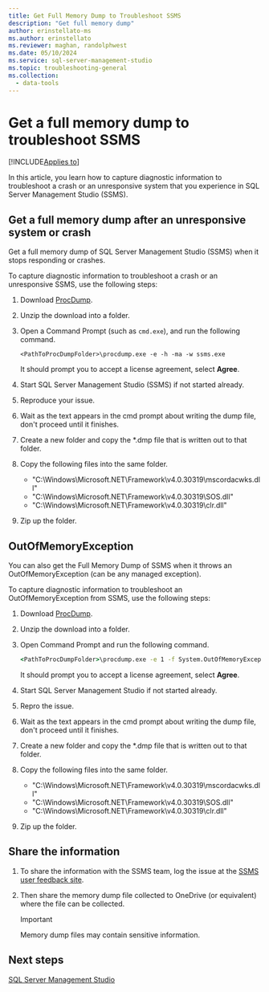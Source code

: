 ```yaml
---
title: Get Full Memory Dump to Troubleshoot SSMS
description: "Get full memory dump"
author: erinstellato-ms
ms.author: erinstellato
ms.reviewer: maghan, randolphwest
ms.date: 05/10/2024
ms.service: sql-server-management-studio
ms.topic: troubleshooting-general
ms.collection:
  - data-tools
---
```


# Get a full memory dump to troubleshoot SSMS

[!INCLUDE[Applies to](../includes/appliesto-ss-asdb-asdw-xxx-md.md)]

In this article, you learn how to capture diagnostic information to troubleshoot a crash or an unresponsive system that you experience in SQL Server Management Studio (SSMS).

## Get a full memory dump after an unresponsive system or crash

Get a full memory dump of SQL Server Management Studio (SSMS) when it stops responding or crashes.

To capture diagnostic information to troubleshoot a crash or an unresponsive SSMS, use the following steps:

1. Download [ProcDump](/sysinternals/downloads/procdump).
1. Unzip the download into a folder.
1. Open a Command Prompt (such as `cmd.exe`), and run the following command.

    ```console
    <PathToProcDumpFolder>\procdump.exe -e -h -ma -w ssms.exe
    ```

    It should prompt you to accept a license agreement, select **Agree**.

1. Start SQL Server Management Studio (SSMS) if not started already.
1. Reproduce your issue.
1. Wait as the text appears in the cmd prompt about writing the dump file, don't proceed until it finishes.
1. Create a new folder and copy the *.dmp file that is written out to that folder.
1. Copy the following files into the same folder.

    * "C:\Windows\Microsoft.NET\Framework\v4.0.30319\mscordacwks.dll"
    * "C:\Windows\Microsoft.NET\Framework\v4.0.30319\SOS.dll"
    * "C:\Windows\Microsoft.NET\Framework\v4.0.30319\clr.dll"

1. Zip up the folder.

## OutOfMemoryException

You can also get the Full Memory Dump of SSMS when it throws an OutOfMemoryException (can be any managed exception).

To capture diagnostic information to troubleshoot an OutOfMemoryException from SSMS, use the following steps:

1. Download [ProcDump](/sysinternals/downloads/procdump).
1. Unzip the download into a folder.
1. Open Command Prompt and run the following command.

    ```cmd
    <PathToProcDumpFolder>\procdump.exe -e 1 -f System.OutOfMemoryException -ma -w ssms.exe
    ```

    It should prompt you to accept a license agreement, select **Agree**.

1. Start SQL Server Management Studio if not started already.
1. Repro the issue.
1. Wait as the text appears in the cmd prompt about writing the dump file, don't proceed until it finishes.
1. Create a new folder and copy the *.dmp file that is written out to that folder.
1. Copy the following files into the same folder.

    * "C:\Windows\Microsoft.NET\Framework\v4.0.30319\mscordacwks.dll"
    * "C:\Windows\Microsoft.NET\Framework\v4.0.30319\SOS.dll"
    * "C:\Windows\Microsoft.NET\Framework\v4.0.30319\clr.dll"

1. Zip up the folder.

## Share the information

1. To share the information with the SSMS team, log the issue at the [SSMS user feedback site](https://aka.ms/ssms-feedback).
1. Then share the memory dump file collected to OneDrive (or equivalent) where the file can be collected.

    > [!Important]
    > Memory dump files may contain sensitive information.

## Next steps

[SQL Server Management Studio](../sql-server-management-studio-ssms.md)
